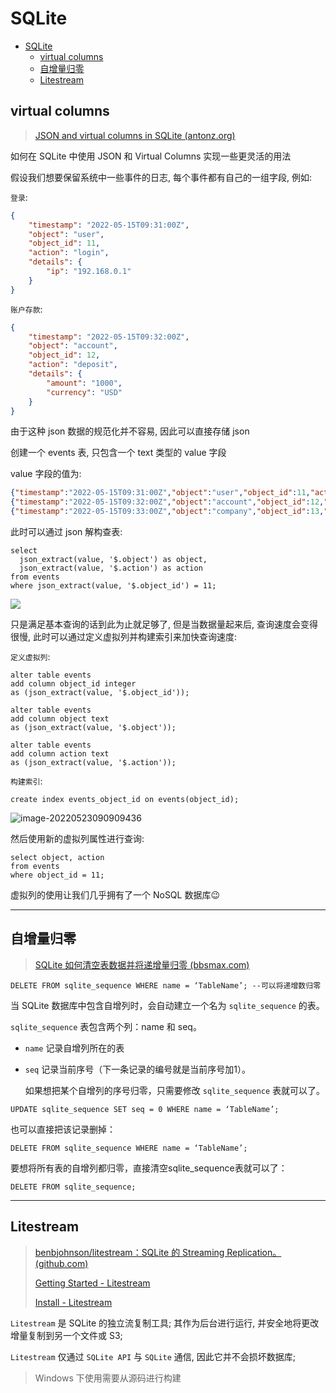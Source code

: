 # SQLite

- [SQLite](#sqlite)
  - [virtual columns](#virtual-columns)
  - [自增量归零](#自增量归零)
  - [Litestream](#litestream)


## virtual columns

> [JSON and virtual columns in SQLite (antonz.org)](https://antonz.org/json-virtual-columns/)

如何在 SQLite 中使用 JSON 和 Virtual Columns 实现一些更灵活的用法 

假设我们想要保留系统中一些事件的日志, 每个事件都有自己的一组字段, 例如:

`登录`:

```json
{
    "timestamp": "2022-05-15T09:31:00Z",
    "object": "user",
    "object_id": 11,
    "action": "login",
    "details": {
        "ip": "192.168.0.1"
    }
}
```

`账户存款`:

```json
{
    "timestamp": "2022-05-15T09:32:00Z",
    "object": "account",
    "object_id": 12,
    "action": "deposit",
    "details": {
        "amount": "1000",
        "currency": "USD"
    }
}
```

由于这种 json 数据的规范化并不容易, 因此可以直接存储 json

创建一个 events 表, 只包含一个 text 类型的 value 字段

value 字段的值为:

```json
{"timestamp":"2022-05-15T09:31:00Z","object":"user","object_id":11,"action":"login","details":{"ip":"192.168.0.1"}}
{"timestamp":"2022-05-15T09:32:00Z","object":"account","object_id":12,"action":"deposit","details":{"amount":"1000","currency":"USD"}}
{"timestamp":"2022-05-15T09:33:00Z","object":"company","object_id":13,"action":"edit","details":{"fields":["address","phone"]}}
```

此时可以通过 json 解构查表:

```sqlite
select
  json_extract(value, '$.object') as object,
  json_extract(value, '$.action') as action
from events
where json_extract(value, '$.object_id') = 11;
```

![](http://cdn.ayusummer233.top/img/202205230849736.png)

只是满足基本查询的话到此为止就足够了, 但是当数据量起来后, 查询速度会变得很慢, 此时可以通过定义虚拟列并构建索引来加快查询速度:

`定义虚拟列`:

```sqlite
alter table events
add column object_id integer
as (json_extract(value, '$.object_id'));

alter table events
add column object text
as (json_extract(value, '$.object'));

alter table events
add column action text
as (json_extract(value, '$.action'));
```

`构建索引`:

```sqlite
create index events_object_id on events(object_id);
```

![image-20220523090909436](http://cdn.ayusummer233.top/img/202205230909523.png)

然后使用新的虚拟列属性进行查询:

```sqlite
select object, action
from events
where object_id = 11;
```

虚拟列的使用让我们几乎拥有了一个 NoSQL 数据库😉

---

## 自增量归零

> [SQLite 如何清空表数据并将递增量归零 (bbsmax.com)](https://www.bbsmax.com/A/n2d9l3gB5D/)

```sqlite
DELETE FROM sqlite_sequence WHERE name = ‘TableName’; --可以将递增数归零
```

当 SQLite 数据库中包含自增列时，会自动建立一个名为 `sqlite_sequence` 的表。

`sqlite_sequence` 表包含两个列：name 和 seq。

- `name` 记录自增列所在的表

- `seq` 记录当前序号（下一条记录的编号就是当前序号加1）。

  如果想把某个自增列的序号归零，只需要修改 `sqlite_sequence` 表就可以了。

```sqlite
UPDATE sqlite_sequence SET seq = 0 WHERE name = ‘TableName’;
```

也可以直接把该记录删掉：

```sqlite
DELETE FROM sqlite_sequence WHERE name = ‘TableName’;
```

要想将所有表的自增列都归零，直接清空sqlite_sequence表就可以了：

```sqlite
DELETE FROM sqlite_sequence;
```

----

## Litestream

> [benbjohnson/litestream：SQLite 的 Streaming Replication。 (github.com)](https://github.com/benbjohnson/litestream)
>
> [Getting Started - Litestream](https://litestream.io/getting-started/)
>
> [Install - Litestream](https://litestream.io/install/)

`Litestream` 是 SQLite 的独立流复制工具; 其作为后台进行运行, 并安全地将更改增量复制到另一个文件或 S3;

`Litestream` 仅通过 `SQLite API`  与 `SQLite` 通信, 因此它并不会损坏数据库;

> Windows 下使用需要从源码进行构建